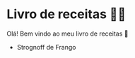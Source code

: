# Livro de receitas :man_cook:
Olá! Bem vindo ao meu livro de receitas :wave:
 - Strognoff de Frango
 

